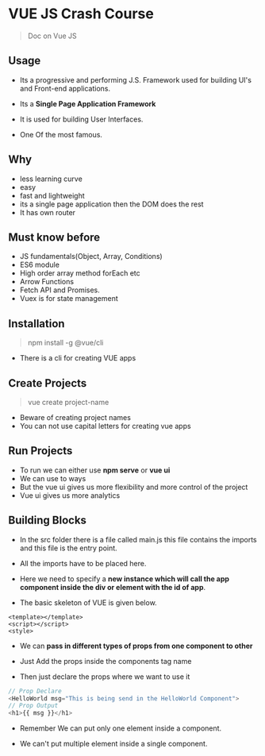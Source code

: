# VUE JS Crash Course

> Doc on Vue JS

## Usage

- Its a progressive and performing J.S. Framework used for building UI's and Front-end applications.

- Its a **Single Page Application Framework**

- It is used for building User Interfaces.
- One Of the most famous.

## Why

- less learning curve
- easy
- fast and lightweight
- its a single page application then the DOM does the rest
- It has own router

## Must know before

- JS fundamentals(Object, Array, Conditions)
- ES6 module
- High order array method forEach etc
- Arrow Functions
- Fetch API and Promises.
- Vuex is for state management

## Installation

> npm install -g @vue/cli

- There is a cli for creating VUE apps

## Create Projects

> vue create project-name

- Beware of creating project names
- You can not use capital letters for creating vue apps

## Run Projects

- To run we can either use **npm serve** or **vue ui**
- We can use to ways
- But the vue ui gives us more flexibility and more control of the project
- Vue ui gives us more analytics

## Building Blocks

- In the src folder there is a file called main.js this file contains the imports and this file is the entry point.

- All the imports have to be placed here.

- Here we need to specify a **new instance which will call the app component inside the div or element with the id of app**.

- The basic skeleton of VUE is given below.

```JS
<template></template>
<script></script>
<style>
```

- We can **pass in different types of props from one component to other**

- Just Add the props inside the components tag name

- Then just declare the props where we want to use it
```js
// Prop Declare
<HelloWorld msg="This is being send in the HelloWorld Component">
// Prop Output 
<h1>{{ msg }}</h1>
```

- Remember We can put only one element inside a component. 

- We can't put multiple element inside a single component.